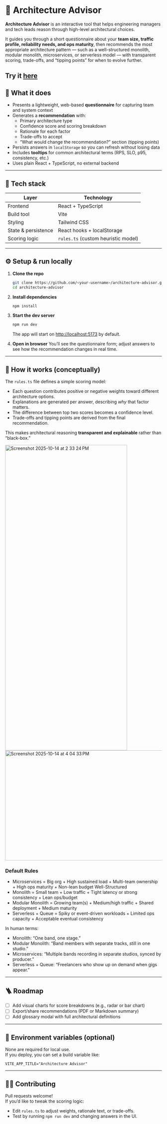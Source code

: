 # 🧠 Architecture Advisor

**Architecture Advisor** is an interactive tool that helps engineering managers and tech leads reason through high-level architectural choices.  

It guides you through a short questionnaire about your **team size, traffic profile, reliability needs, and ops maturity**, then recommends the most appropriate architecture pattern — such as a well-structured monolith, modular monolith, microservices, or serverless model — with transparent scoring, trade-offs, and “tipping points” for when to evolve further.

Try it [here](https://sherryumlah.github.io/architecture-advisor/)
---

## 🚀 What it does

- Presents a lightweight, web-based **questionnaire** for capturing team and system context  
- Generates a **recommendation** with:
  - Primary architecture type  
  - Confidence score and scoring breakdown  
  - Rationale for each factor  
  - Trade-offs to accept  
  - “What would change the recommendation?” section (tipping points)
- Persists answers in `localStorage` so you can refresh without losing data
- Includes **tooltips** for common architectural terms (RPS, SLO, p95, consistency, etc.)
- Uses plain React + TypeScript, no external backend

---

## 🧩 Tech stack

| Layer | Technology |
|-------|-------------|
| Frontend | React + TypeScript |
| Build tool | Vite |
| Styling | Tailwind CSS |
| State & persistence | React hooks + localStorage |
| Scoring logic | `rules.ts` (custom heuristic model) |

---

## ⚙️ Setup & run locally

1. **Clone the repo**
   ```bash
   git clone https://github.com/<your-username>/architecture-advisor.git
   cd architecture-advisor
   ```

2. **Install dependencies**
   ```bash
   npm install
   ```

3. **Start the dev server**
   ```bash
   npm run dev
   ```
   The app will start on [http://localhost:5173](http://localhost:5173) by default.

4. **Open in browser**
   You’ll see the questionnaire form; adjust answers to see how the recommendation changes in real time.

---

## 🧠 How it works (conceptually)

The `rules.ts` file defines a simple scoring model:
- Each question contributes positive or negative weights toward different architecture options.
- Explanations are generated per answer, describing *why* that factor matters.
- The difference between top two scores becomes a confidence level.
- Trade-offs and tipping points are derived from the final recommendation.

This makes architectural reasoning **transparent and explainable** rather than “black-box.”

<img width="392" height="979" alt="Screenshot 2025-10-14 at 2 33 24 PM" src="https://github.com/user-attachments/assets/26bcc943-49f9-4744-be6d-a38b502a7d9b" />

<img width="892" height="353" alt="Screenshot 2025-10-14 at 4 04 33 PM" src="https://github.com/user-attachments/assets/011365db-82ea-4743-a247-00d51abf3e74" />

### Default Rules
* Microservices = Big org + High sustained load + Multi-team ownership + High ops maturity + Non-lean budget Well-Structured 
* Monolith = Small team + Low traffic + Tight latency or strong consistency + Lean ops/budget
* Modular Monolith = Growing team(s) + Medium/high traffic + Shared deployment + Medium maturity
* Serverless + Queue = Spiky or event-driven workloads + Limited ops capacity + Acceptable eventual consistency

In human terms:
* Monolith: “One band, one stage.”
* Modular Monolith: “Band members with separate tracks, still in one studio.”
* Microservices: “Multiple bands recording in separate studios, synced by producer.”
* Serverless + Queue: “Freelancers who show up on demand when gigs appear.”

---

## 🪜 Roadmap

- [ ] Add visual charts for score breakdowns (e.g., radar or bar chart)  
- [ ] Export/share recommendations (PDF or Markdown summary)  
- [ ] Add glossary modal with full architectural definitions  

---

## 🧰 Environment variables (optional)

None are required for local use.  
If you deploy, you can set a build variable like:
```
VITE_APP_TITLE="Architecture Advisor"
```

---

## 🧑‍💻 Contributing

Pull requests welcome!  
If you’d like to tweak the scoring logic:
- Edit `rules.ts` to adjust weights, rationale text, or trade-offs.
- Test by running `npm run dev` and changing answers in the UI.



